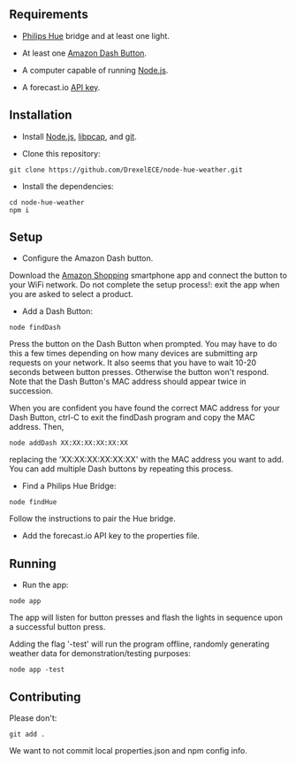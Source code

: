 ## Requirements

* [Philips Hue](http://www2.meethue.com/en-us/) bridge and at least one light.

* At least one [Amazon Dash Button](http://www.amazon.com/b/?node=10667898011&sort=date-desc-rank&lo=digital-text).

* A computer capable of running [Node.js](https://nodejs.org/en/).

* A forecast.io [API key](https://developer.forecast.io/).

## Installation

* Install [Node.js](https://nodejs.org/en/), [libpcap](https://wiki.wireshark.org/libpcap), and [git](https://git-scm.com/downloads).

* Clone this repository:

```
git clone https://github.com/DrexelECE/node-hue-weather.git
```

* Install the dependencies:

```
cd node-hue-weather
npm i
```

## Setup

* Configure the Amazon Dash button.

Download the [Amazon Shopping](https://www.amazon.com/gp/feature.html?ie=UTF8&docId=1000625601&forceHttps=0) smartphone app and connect the button to your WiFi network. Do not complete the setup process!: exit the app when you are asked to select a product.

* Add a Dash Button:

```
node findDash
```

Press the button on the Dash Button when prompted. You may have to do this a few times depending on how many devices are submitting arp requests on your network. It also seems that you have to wait 10-20 seconds between button presses. Otherwise the button won't respond. Note that the Dash Button's MAC address should appear twice in succession.

When you are confident you have found the correct MAC address for your Dash Button, ctrl-C to exit the findDash program and copy the MAC address. Then,

```
node addDash XX:XX:XX:XX:XX:XX
```
replacing the 'XX:XX:XX:XX:XX:XX' with the MAC address you want to add. You can add multiple Dash buttons by repeating this process.

* Find a Philips Hue Bridge:

```
node findHue
```

Follow the instructions to pair the Hue bridge.

* Add the forecast.io API key to the properties file.

## Running

* Run the app:

```
node app
```

The app will listen for button presses and flash the lights in sequence upon a successful button press.

Adding the flag '-test' will run the program offline, randomly generating weather data for demonstration/testing purposes:

```
node app -test
```

## Contributing

Please don't:
```
git add .
```

We want to not commit local properties.json and npm config info.
